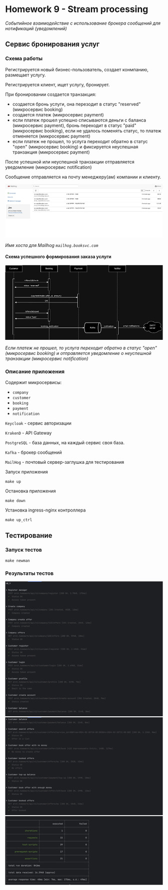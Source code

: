# Homework 9 - Stream processing

*Событийное взаимодействие с использование брокера сообщений для нотификаций (уведомлений)*

## Сервис бронирования услуг

### Схема работы

Pегистрируется новый бизнес-пользователь, создает конмпанию, размещает услугу.

Регистрируется клиент, ищет услугу, бронирует.

При бронировании создается транзакция: 
- создается бронь услуги, она перезодит в статус "reserved" (микросервис booking)
- создается платеж (микросервис payment)
- eсли платеж прошел успешно списываются деньги с баланса (микросервис payment), бронь переходит в статус "paid" (микросервис booking), eсли не удалось поменять статус, то платеж отменяется (микросервис payment)
- если платеж не прошел, то услуга переходит обратно в статус "open" (микросервис booking) и фиксируется неуспешная транзакция (микросервис payment)

После успешной или неуспешной транзакции отправляется уведомление (микросервис notification)

Сообщение отправляется на почту менеджеру(ам) компании и клиенту.


![Mailhog](./mailhog.jpg?raw=true "Tests")

*Имя хоста для Mailhog `mailhog.booksvc.com`*


#### Схема успешного формирования заказа услуги


![Sequence](./booking_ok.jpeg?raw=true "Tests")

*Если платеж не прошел, то услуга переходит обратно в статус "open" (микросервис booking) и отправляется уведомление о неуспешной транзакции (микросервис notification)*



### Описание приложения

Содержит микросервисы: 
- ``company`` 
- ``customer`` 
- ``booking`` 
- ``payment`` 
- ``notification``


`Keycloak` - сервис авторизации

`KrakenD` - API Gateway

`PostgreSQL` - база данных, на каждый сервис своя база.

`Kafka` - брокер сообщений

`MailHog` - почтовый сервер-заглушка для тестирования



Запуск приложения

    make up

Остановка приложения
    
    make down

Установка ingress-nginx контроллера

    make up_ctrl



## Тестирование

### Запуск тестов

    make newman

### Результаты тестов


![Tests](./newman/screen1.jpg?raw=true "Tests")
![Tests](./newman/screen2.jpg?raw=true "Tests")
![Tests](./newman/screen3.jpg?raw=true "Tests")




